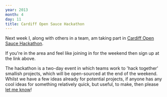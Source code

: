 ```yaml
---
year: 2013
month: 4
day: 11
title: Cardiff Open Sauce Hackathon
---
```


<p>
Next week I, along with others in a team, am taking part in <a href="http://www.cs.cf.ac.uk/hackathon/" target="_blank">Cardiff Open Sauce Hackathon</a>.</p>
<p>If you're in the area and feel like joining in for the weekend then sign up at the link above.</p>
<p>The hackathon is a two-day event in which teams work to 'hack together' smallish projects, which will be open-sourced at the end of the weekend. Whilst we have a few ideas already for potential projects, if anyone has any cool ideas for something relatively quick, but useful, to make, then please <a href="/contact">let me know</a>!
</p>
